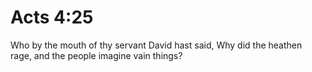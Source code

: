 # Acts 4:25

Who by the mouth of thy servant David hast said, Why did the heathen rage, and the people imagine vain things?